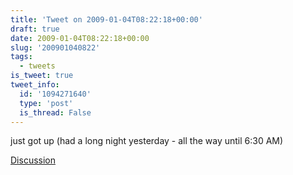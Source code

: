 ```yaml
---
title: 'Tweet on 2009-01-04T08:22:18+00:00'
draft: true
date: 2009-01-04T08:22:18+00:00
slug: '200901040822'
tags:
  - tweets
is_tweet: true
tweet_info:
  id: '1094271640'
  type: 'post'
  is_thread: False
---
```




just got up (had a long night yesterday - all the way until 6:30 AM)

[Discussion](https://x.com/sytelus/status/1094271640)
